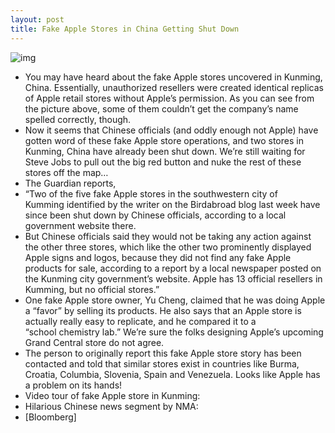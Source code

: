 ```yaml
---
layout: post
title: Fake Apple Stores in China Getting Shut Down
---
```

![img](http://media.idownloadblog.com/wp-content/uploads/2011/07/fake-Apple-Store-IMG_6529-e1311172025160.jpeg)
* You may have heard about the fake Apple stores uncovered in Kunming, China. Essentially, unauthorized resellers were created identical replicas of Apple retail stores without Apple’s permission. As you can see from the picture above, some of them couldn’t get the company’s name spelled correctly, though.
* Now it seems that Chinese officials (and oddly enough not Apple) have gotten word of these fake Apple store operations, and two stores in Kunming, China have already been shut down. We’re still waiting for Steve Jobs to pull out the big red button and nuke the rest of these stores off the map…
* The Guardian reports,
* “Two of the five fake Apple stores in the southwestern city of Kumming identified by the writer on the Birdabroad blog last week have since been shut down by Chinese officials, according to a local government website there.
* But Chinese officials said they would not be taking any action against the other three stores, which like the other two prominently displayed Apple signs and logos, because they did not find any fake Apple products for sale, according to a report by a local newspaper posted on the Kunming city government’s website. Apple has 13 official resellers in Kumming, but no official stores.”
* One fake Apple store owner, Yu Cheng, claimed that he was doing Apple a “favor” by selling its products. He also says that an Apple store is actually really easy to replicate, and he compared it to a “school chemistry lab.” We’re sure the folks designing Apple’s upcoming Grand Central store do not agree.
* The person to originally report this fake Apple store story has been contacted and told that similar stores exist in countries like Burma, Croatia, Columbia, Slovenia, Spain and Venezuela. Looks like Apple has a problem on its hands!
* Video tour of fake Apple store in Kunming:
* Hilarious Chinese news segment by NMA:
* [Bloomberg]

